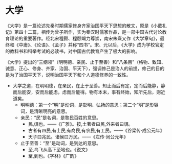 # 大学

《大学》是一篇论述先秦时期儒家修身齐家治国平天下思想的散文，原是《小戴礼记》第四十二篇，相传为曾子所作，实为秦汉时儒家作品，是一部中国古代讨论教育理论的重要著作。经北宋程颢、程颐竭力尊崇，南宋朱熹又作《大学章句》，最终和《中庸》、《论语》、《孟子》并称“四书”。宋、元以后，《大学》成为学校官定的教科书和科举考试的必读书，对中国古代教育产生了极大的影响。

《大学》提出的“三纲领”（明明德、亲民、止于至善）和“八条目”（格物、致知、诚意、正心、修身、齐家、治国、平天下），强调修己是治人的前提，修己的目的是为了治国平天下，说明治国平天下和个人道德修养的一致性。

- 大学之道，在明明德，在亲民，在止于至善。知止而后有定，定而后能静，静而后能安，安而后能虑，虑而后能得。物有本末，事有终始，知所先后，则近道矣。
  - 明明德：第一个“明”是动词，是彰明、弘扬的意思；第二个“明”是形容词，是清晰明亮的意思。
  - 亲民：“民”是名词，是黎民百姓的意思。
    - 民,氓也。——《广雅》。按,土著者曰民,外来者曰氓。
    - 古者有四民,有士民,有商民,有农民,有工民。——《谷梁传·成公元年》
    - 天子曰兆民。诸侯曰万民。——《左传·闵公元年》
  - 止于至善：“至”是动词，是到达的意思。
    - 至,鸟飞从高下至地也。《说文》
    - 至,到也。《字林》《广韵》
